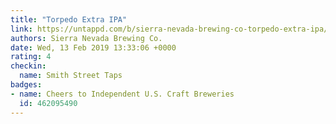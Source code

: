 ```yaml
---
title: "Torpedo Extra IPA"
link: https://untappd.com/b/sierra-nevada-brewing-co-torpedo-extra-ipa/4997
authors: Sierra Nevada Brewing Co.
date: Wed, 13 Feb 2019 13:33:06 +0000
rating: 4
checkin:
  name: Smith Street Taps
badges:
- name: Cheers to Independent U.S. Craft Breweries
  id: 462095490
---
```

